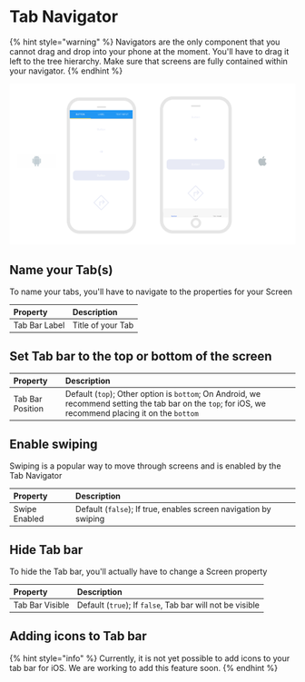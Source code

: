 # Tab Navigator

{% hint style="warning" %}
Navigators are the only component that you cannot drag and drop into your phone at the moment. You'll have to drag it left to the tree hierarchy. Make sure that screens are fully contained within your navigator.
{% endhint %}

![On Android, the tab bar is usually oriented at the top of the screen. On iOS, it is usually on the bottom.](../../../../.gitbook/assets/thunkable-documentation-exhibits-82.png)

## Name your Tab\(s\)

To name your tabs, you'll have to navigate to the properties for your Screen

| Property | Description |
| :--- | :--- |
| Tab Bar Label | Title of your Tab |

## Set Tab bar to the top or bottom of the screen

| Property | Description |
| :--- | :--- |
| Tab Bar Position | Default \(`top`\); Other option is `bottom`; On Android, we recommend setting the tab bar on the `top`; for iOS, we recommend placing it on the `bottom` |

## Enable swiping

 Swiping is a popular way to move through screens and is enabled by the Tab Navigator

| Property | Description |
| :--- | :--- |
| Swipe Enabled | Default \(`false`\); If true, enables screen navigation by swiping |

## **Hide Tab bar**

To hide the Tab bar, you'll actually have to change a Screen property

| Property | Description |
| :--- | :--- |
| Tab Bar Visible | Default \(`true`\); If `false`, Tab bar will not be visible |

## Adding icons to Tab bar

{% hint style="info" %}
Currently, it is not yet possible to add icons to your tab bar for iOS. We are working to add this feature soon.
{% endhint %}

